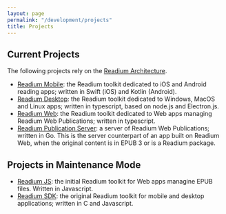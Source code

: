```yaml
---
layout: page
permalink: "/development/projects"
title: Projects
---
```


## Current Projects

The following projects rely on the [Readium Architecture](https://readium.org/architecture/). 

- [Readium Mobile](https://readium.org/mobile/): the Readium toolkit dedicated to iOS and Android reading apps; written in Swift (iOS) and Kotlin (Android).
- [Readium Desktop](https://readium.org/desktop/): the Readium toolkit dedicated to Windows, MacOS and Linux apps; written in typescript, based on node.js and Electron.js.
- [Readium Web](https://readium.org/web/): the Readium toolkit dedicated to Web apps managing Readium Web Publications; written in typescript.
- [Readium Publication Server](https://github.com/readium/r2-streamer-go): a server of Readium Web Publications; written in Go. This is the server counterpart of an app built on Readium Web, when the original content is in EPUB 3 or is a Readium package.  

## Projects in Maintenance Mode

- [Readium JS](readium-js-overview): the initial Readium toolkit for Web apps managine EPUB files. Written in Javascript. 
- [Readium SDK](readium-sdk-overview): the original Readium toolkit for mobile and desktop applications; written in C and Javascript.